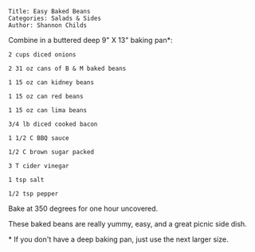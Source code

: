 ~~~ recipe-info
Title: Easy Baked Beans
Categories: Salads & Sides
Author: Shannon Childs
~~~

Combine in a buttered deep 9" X 13" baking pan\*:

~~~ recipe-ingredients
2 cups diced onions

2 31 oz cans of B & M baked beans

1 15 oz can kidney beans

1 15 oz can red beans

1 15 oz can lima beans

3/4 lb diced cooked bacon

1 1/2 C BBQ sauce

1/2 C brown sugar packed

3 T cider vinegar

1 tsp salt

1/2 tsp pepper
~~~

Bake at 350 degrees for one hour uncovered.

These baked beans are really yummy, easy, and a great picnic side dish.

\* If you don't have a deep baking pan, just use the next larger size.
